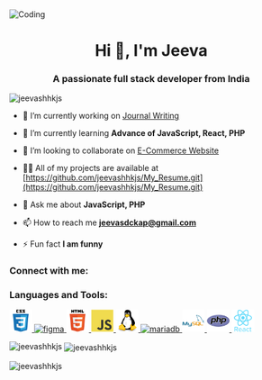 <img align="center" alt="Coding" src="https://www.digitalsolutionservices.com/img/services/web%20development.gif" />
<h1 align="center">Hi 👋, I'm Jeeva</h1>
<h3 align="center">A passionate full stack developer from India</h3>

<p align="left"> <img src="https://komarev.com/ghpvc/?username=jeevashhkjs&label=Profile%20views&color=0e75b6&style=flat" alt="jeevashhkjs" /> </p>

- 🔭 I’m currently working on [Journal Writing](https://github.com/kishoreckd/Journal_Writing.git)

- 🌱 I’m currently learning **Advance of JavaScript, React, PHP**

- 👯 I’m looking to collaborate on [E-Commerce Website](https://github.com/Parasuramandckap/E-commerce_for_watch.git)

- 👨‍💻 All of my projects are available at [https://github.com/jeevashhkjs/My_Resume.git](https://github.com/jeevashhkjs/My_Resume.git)

- 💬 Ask me about **JavaScript, PHP**

- 📫 How to reach me **jeevasdckap@gmail.com**

- ⚡ Fun fact **I am funny**

<h3 align="left">Connect with me:</h3>
<p align="left">
</p>

<h3 align="left">Languages and Tools:</h3>
<p align="left"> <a href="https://www.w3schools.com/css/" target="_blank" rel="noreferrer"> <img src="https://raw.githubusercontent.com/devicons/devicon/master/icons/css3/css3-original-wordmark.svg" alt="css3" width="40" height="40"/> </a> <a href="https://www.figma.com/" target="_blank" rel="noreferrer"> <img src="https://www.vectorlogo.zone/logos/figma/figma-icon.svg" alt="figma" width="40" height="40"/> </a> <a href="https://www.w3.org/html/" target="_blank" rel="noreferrer"> <img src="https://raw.githubusercontent.com/devicons/devicon/master/icons/html5/html5-original-wordmark.svg" alt="html5" width="40" height="40"/> </a> <a href="https://developer.mozilla.org/en-US/docs/Web/JavaScript" target="_blank" rel="noreferrer"> <img src="https://raw.githubusercontent.com/devicons/devicon/master/icons/javascript/javascript-original.svg" alt="javascript" width="40" height="40"/> </a> <a href="https://www.linux.org/" target="_blank" rel="noreferrer"> <img src="https://raw.githubusercontent.com/devicons/devicon/master/icons/linux/linux-original.svg" alt="linux" width="40" height="40"/> </a> <a href="https://mariadb.org/" target="_blank" rel="noreferrer"> <img src="https://www.vectorlogo.zone/logos/mariadb/mariadb-icon.svg" alt="mariadb" width="40" height="40"/> </a> <a href="https://www.mysql.com/" target="_blank" rel="noreferrer"> <img src="https://raw.githubusercontent.com/devicons/devicon/master/icons/mysql/mysql-original-wordmark.svg" alt="mysql" width="40" height="40"/> </a> <a href="https://www.php.net" target="_blank" rel="noreferrer"> <img src="https://raw.githubusercontent.com/devicons/devicon/master/icons/php/php-original.svg" alt="php" width="40" height="40"/> </a> <a href="https://reactjs.org/" target="_blank" rel="noreferrer"> <img src="https://raw.githubusercontent.com/devicons/devicon/master/icons/react/react-original-wordmark.svg" alt="react" width="40" height="40"/> </a> </p>

<p><img align="left" src="https://github-readme-stats.vercel.app/api/top-langs?username=jeevashhkjs&show_icons=true&locale=en&layout=compact" alt="jeevashhkjs" /></p>

<p>&nbsp;<img align="center" src="https://github-readme-stats.vercel.app/api?username=jeevashhkjs&show_icons=true&locale=en" alt="jeevashhkjs" /></p>

<p><img align="center" src="https://github-readme-streak-stats.herokuapp.com/?user=jeevashhkjs&" alt="jeevashhkjs" /></p>
